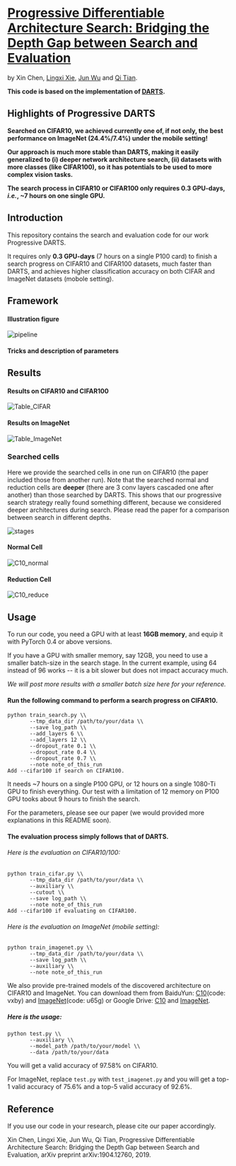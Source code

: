# [Progressive Differentiable Architecture Search: Bridging the Depth Gap between Search and Evaluation](https://arxiv.org/abs/1904.12760)
by Xin Chen, [Lingxi Xie](http://lingxixie.com/), [Jun Wu](https://see.tongji.edu.cn/info/1153/6850.htm) and [Qi Tian](https://scholar.google.com/citations?user=61b6eYkAAAAJ&hl=zh-CN).

**This code is based on the implementation of  [DARTS](https://github.com/quark0/darts).**

## Highlights of Progressive DARTS

**Searched on CIFAR10, we achieved currently one of, if not only, the best performance on ImageNet (24.4%/7.4%) under the mobile setting!**

**Our approach is much more stable than DARTS, making it easily generalized to (i) deeper network architecture search, (ii) datasets with more classes (like CIFAR100), so it has potentials to be used to more complex vision tasks.**

**The search process in CIFAR10 or CIFAR100 only requires 0.3 GPU-days, *i.e.*, ~7 hours on one single GPU.**

## Introduction

This repository contains the search and evaluation code for our work Progressive DARTS.

It requires only **0.3 GPU-days** (7 hours on a single P100 card) to finish a search progress on CIFAR10 and CIFAR100 datasets,
much faster than DARTS, and achieves higher classification accuracy on both CIFAR and ImageNet datasets (mobole setting).

## Framework
#### Illustration figure
![pipeline](https://github.com/chenxin061/pdarts/blob/master/pipeline2.jpg)


#### Tricks and description of parameters

## Results
#### Results on CIFAR10 and CIFAR100
![Table_CIFAR](https://github.com/chenxin061/pdarts/blob/master/Table1.png)
#### Results on ImageNet
![Table_ImageNet](https://github.com/chenxin061/pdarts/blob/master/Table2.png)
### Searched cells
Here we provide the searched cells in one run on CIFAR10 (the paper included those from another run). Note that the searched normal and reduction cells are **deeper** (there are 3 conv layers cascaded one after another) than those searched by DARTS. This shows that our progressive search strategy really found something different, because we considered deeper architectures during search. Please read the paper for a comparison between search in different depths.

![stages](https://github.com/chenxin061/pdarts/blob/master/stages.png)
#### Normal Cell
![C10_normal](https://github.com/chenxin061/pdarts/blob/master/C10_normal.jpg)
#### Reduction Cell
![C10_reduce](https://github.com/chenxin061/pdarts/blob/master/C10_reduce.jpg)

## Usage

To run our code, you need a GPU with at least **16GB memory**, and equip it with PyTorch 0.4 or above versions.

If you have a GPU with smaller memory, say 12GB, you need to use a smaller batch-size in the search stage.
In the current example, using 64 instead of 96 works -- it is a bit slower but does not impact accuracy much.

*We will post more results with a smaller batch size here for your reference.*

#### Run the following command to perform a search progress on CIFAR10.

```
python train_search.py \\
       --tmp_data_dir /path/to/your/data \\
       --save log_path \\
       --add_layers 6 \\
       --add_layers 12 \\
       --dropout_rate 0.1 \\
       --dropout_rate 0.4 \\
       --dropout_rate 0.7 \\
       --note note_of_this_run
Add --cifar100 if search on CIFAR100.
```

It needs ~7 hours on a single P100 GPU, or 12 hours on a single 1080-Ti GPU to finish everything.
Our test with a limitation of 12 memory on P100 GPU tooks about 9 hours to finish the search. 

For the parameters, please see our paper (we would provided more explanations in this README soon).

#### The evaluation process simply follows that of DARTS.

###### Here is the evaluation on CIFAR10/100:

```
python train_cifar.py \\
       --tmp_data_dir /path/to/your/data \\
       --auxiliary \\
       --cutout \\
       --save log_path \\
       --note note_of_this_run
Add --cifar100 if evaluating on CIFAR100.
```

###### Here is the evaluation on ImageNet (mobile setting):
```
python train_imagenet.py \\
       --tmp_data_dir /path/to/your/data \\
       --save log_path \\
       --auxiliary \\
       --note note_of_this_run
```
We also provide pre-trained models of the discovered architecture on CIFAR10 and ImageNet.
You can download them from BaiduYun: [C10](https://pan.baidu.com/s/1d9AS-GNWa7EezZD6bQLHYg)(code: vxby) and [ImageNet](https://pan.baidu.com/s/1tAEqI8MgKF1tDbAnVKcreA)(code: u65g) or Google Drive: [C10](https://drive.google.com/open?id=1XsU7Lsh8gyFvIE-mP7LATiHbBr2f_FMH) and [ImageNet](https://drive.google.com/open?id=1w8DiQInnDnUZCYgb49mo9YsLLBibY-gX).

##### Here is the usage:
```
python test.py \\
       --auxiliary \\
       --model_path /path/to/your/model \\
       --data /path/to/your/data
```
You will get a valid accuracy of 97.58% on CIFAR10.

For ImageNet, replace `test.py` with `test_imagenet.py` and you will get a top-1 valid accuracy of 75.6% and a top-5 valid accuracy of 92.6%.

## Reference

If you use our code in your research, please cite our paper accordingly.

Xin Chen, Lingxi Xie, Jun Wu, Qi Tian, Progressive Differentiable Architecture Search: Bridging the Depth Gap between Search and Evaluation, arXiv preprint arXiv:1904.12760, 2019.
